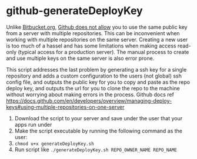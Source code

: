 # github-generateDeployKey

Unlike [Bitbucket.org](https://support.atlassian.com/bitbucket-cloud/docs/add-access-keys/), [Github does not allow](https://docs.github.com/en/developers/overview/managing-deploy-keys#using-multiple-repositories-on-one-server) you to use the same public key from a server with multiple repositories. This can be inconvenient when working with multiple repositories on the same server. Creating a new user is too much of a hassel and has some limitations when making access read-only (typical access for a production server). The manual process to create and use multiple keys on the same server is also error prone.

This script addresses the last problem by generating a ssh key for a single repository
and adds a custom configuration to the users (not global) ssh config file,
and outputs the public key for you to copy and paste as the repo deploy key,
and outputs the url for you to clone the repo to the machine without worrying about making errors in the process.
Github docs ref https://docs.github.com/en/developers/overview/managing-deploy-keys#using-multiple-repositories-on-one-server


1. Download the script to your server and save under the user that your apps run under
2. Make the script executable by running the following command as the user:
3. `chmod u+x generateDeployKey.sh`
4. Run script like `./generateDeployKey.sh REPO_OWNER_NAME REPO_NAME`

